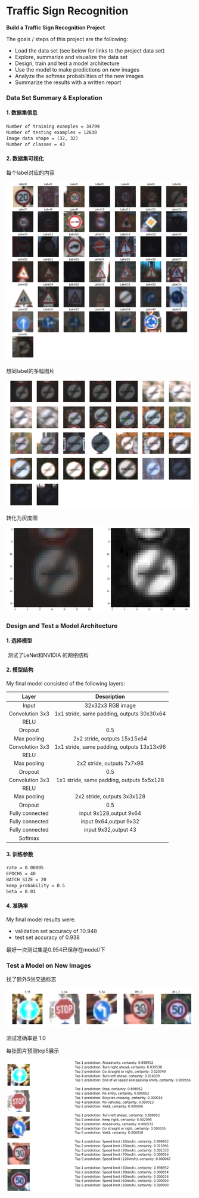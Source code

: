 # **Traffic Sign Recognition** 

**Build a Traffic Sign Recognition Project**

The goals / steps of this project are the following:
* Load the data set (see below for links to the project data set)
* Explore, summarize and visualize the data set
* Design, train and test a model architecture
* Use the model to make predictions on new images
* Analyze the softmax probabilities of the new images
* Summarize the results with a written report

### Data Set Summary & Exploration

#### 1. 数据集信息

```
Number of training examples = 34799
Number of testing examples = 12630
Image data shape = (32, 32)
Number of classes = 43
```

#### 2. 数据集可视化

每个label对应的内容

![label对应图片](https://raw.githubusercontent.com/Aitical/CarND-Traffic-Sign-Classifier-Project/master/pic/labels1.png)

想同label的多幅图片

![label](https://raw.githubusercontent.com/Aitical/CarND-Traffic-Sign-Classifier-Project/master/pic/pic_one_label.png)

转化为灰度图

![灰度图](https://raw.githubusercontent.com/Aitical/CarND-Traffic-Sign-Classifier-Project/master/pic/gray.png)

### Design and Test a Model Architecture

#### 1. 选择模型

​	测试了LeNet和NVIDIA 的网络结构


#### 2. 模型结构 

My final model consisted of the following layers:

| Layer         		|     Description	        					|
|:---------------------:|:---------------------------------------------:|
| Input         		| 32x32x3 RGB image   							|
| Convolution 3x3     	| 1x1 stride, same padding, outputs 30x30x64 |
| RELU					|												|
| Dropout	| 0.5 |
| Max pooling	      	| 2x2 stride,  outputs 15x15x64 |
| Convolution 3x3	    | 1x1 stride, same padding, outputs 13x13x96 |
| RELU	|  |
| Max pooling	| 2x2 stride,  outputs 7x7x96 |
| Dropout	| 0.5 |
| Convolution 3x3	| 1x1 stride, same padding, outputs 5x5x128 |
| RELU	|  |
| Max pooling	| 2x2 stride,  outputs 3x3x128 |
| Dropout	| 0.5 |
| Fully connected		| input 9x128,output 9x64 |
| Fully connected	| input 9x64,output 9x32 |
| Fully connected | input 9x32,output 43 |
| Softmax |												|



#### 3. 训练参数

```
rate = 0.00005 
EPOCHS = 40
BATCH_SIZE = 20
keep_probability = 0.5
beta = 0.01
```

#### 4. 准确率

My final model results were:
* validation set accuracy of ?0.948
* test set accuracy of 0.938

最好一次测试集是0.954已保存在model/下


### Test a Model on New Images

找了额外5张交通标志

![five](https://raw.githubusercontent.com/Aitical/CarND-Traffic-Sign-Classifier-Project/master/pic/%E9%A2%9D%E5%A4%96%E6%A0%87%E5%BF%97.png)

测试准确率是 1.0

每张图片预测top5展示

![top5](https://raw.githubusercontent.com/Aitical/CarND-Traffic-Sign-Classifier-Project/master/pic/top5.png)